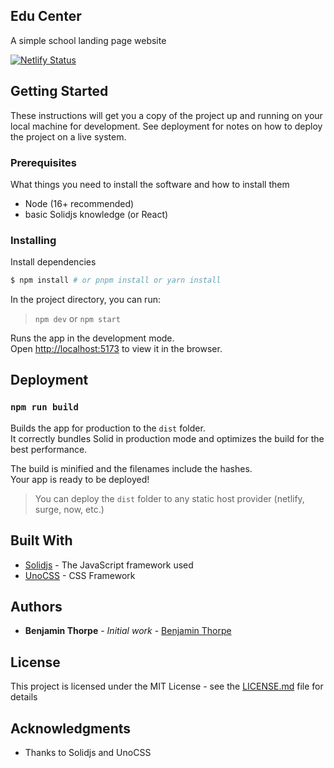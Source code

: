 ## Edu Center
A simple school landing page website

[![Netlify Status](https://api.netlify.com/api/v1/badges/0c8d4dba-e51e-434e-8c1a-dccc7a3ac7c7/deploy-status)](https://app.netlify.com/sites/edu-centerr/deploys)


## Getting Started

These instructions will get you a copy of the project up and running on your local machine for development. See deployment for notes on how to deploy the project on a live system.

### Prerequisites

What things you need to install the software and how to install them

- Node (16+ recommended)
- basic Solidjs knowledge (or React)

### Installing

Install dependencies
```bash
$ npm install # or pnpm install or yarn install
```

In the project directory, you can run:
> `npm dev` or `npm start`

Runs the app in the development mode.<br>
Open [http://localhost:5173](http://localhost:5173) to view it in the browser.

## Deployment

### `npm run build`

Builds the app for production to the `dist` folder.<br>
It correctly bundles Solid in production mode and optimizes the build for the best performance.

The build is minified and the filenames include the hashes.<br>
Your app is ready to be deployed!

> You can deploy the `dist` folder to any static host provider (netlify, surge, now, etc.)

## Built With

* [Solidjs](http://www.solidjs.com/) - The JavaScript framework used
* [UnoCSS](https://www.unocss.dev/) - CSS Framework

## Authors

* **Benjamin Thorpe** - *Initial work* - [Benjamin Thorpe](https://github.com/sparrowsl)

## License

This project is licensed under the MIT License - see the [LICENSE.md](LICENSE.md) file for details

## Acknowledgments

* Thanks to Solidjs and UnoCSS
